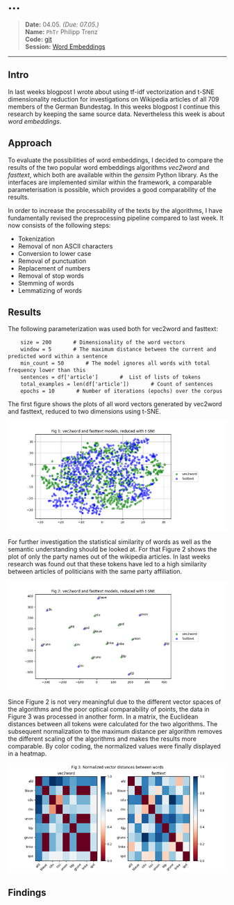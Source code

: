 # ...

> **Date:** 04.05. *(Due: 07.05.)*  
> **Name:** `PhTr` Philipp Trenz  
> **Code:** [git](https://github.com/philipptrenz/Text-Visualisation-in-Practice/tree/master/04_word_embeddings)  
> **Session:** [Word Embeddings](../index)

----

## Intro

In last weeks blogpost I wrote about using tf-idf vectorization and
t-SNE dimensionality reduction for investigations on Wikipedia articles
of all 709 members of the German Bundestag. In this weeks blogpost I
continue this research by keeping the same source data. Nevertheless
this week is about _word embeddings_.

## Approach

To evaluate the possibilities of word embeddings, I decided to compare
the results of the two popular word embeddings algorithms _vec2word_ and
_fasttext_, which both are available within the _gensim_ Python library.
As the interfaces are implemented similar within the framework, a
comparable parameterisation is possible, which provides a good
comparability of the results. 

In order to increase the processability of the texts by the algorithms,
I have fundamentally revised the preprocessing pipeline compared to last
week. It now consists of the following steps:

* Tokenization
* Removal of non ASCII characters
* Conversion to lower case
* Removal of punctuation
* Replacement of numbers
* Removal of stop words
* Stemming of words
* Lemmatizing of words


## Results

The following parameterization was used both for vec2word and fasttext:

```
    size = 200       # Dimensionality of the word vectors
    window = 5       # The maximum distance between the current and predicted word within a sentence
    min_count = 50       # The model ignores all words with total frequency lower than this
    sentences = df['article']       #  List of lists of tokens
    total_examples = len(df['article'])       # Count of sentences
    epochs = 10       # Number of iterations (epochs) over the corpus
```

The first figure shows the plots of all word vectors generated by
vec2word and fasttext, reduced to two dimensions using t-SNE.

![Fig 1](img/fig1_plot.png)


For further investigation the statistical similarity of words as well as
the semantic understanding should be looked at. For that Figure 2 shows
the plot of only the party names out of the wikipedia articles. In last
weeks research was found out that these tokens have led to a high
similarity between articles of politicians with the same party
affiliation.

![Fig 2](img/fig2_party_names.png)

Since Figure 2 is not very meaningful due to the different vector spaces
of the algorithms and the poor optical comparability of points, the data
in Figure 3 was processed in another form. In a matrix, the Euclidean
distances between all tokens were calculated for the two algorithms. The
subsequent normalization to the maximum distance per algorithm removes
the different scaling of the algorithms and makes the results more
comparable. By color coding, the normalized values were finally
displayed in a heatmap. 

![Fig 3](img/fig3_distances_of_vectors.png)


## Findings
